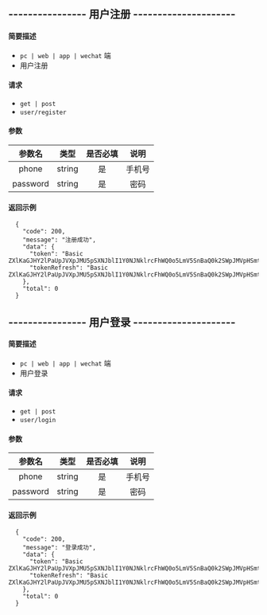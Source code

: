 
## ---------------- 用户注册  ---------------------

#### 简要描述

- `pc | web | app | wechat` 端
- 用户注册

#### 请求

- `get | post` 
- `user/register`

#### 参数

| 参数名 | 类型 | 是否必填 | 说明 |
|:---:|:---:|:---:|:---:|
| phone | string | 是 | 手机号 |
| password | string | 是 | 密码 |

#### 返回示例

```
  {
    "code": 200,
    "message": "注册成功",
    "data": {
      "token": "Basic ZXlKaGJHY2lPaUpJVXpJMU5pSXNJblI1Y0NJNklrcFhWQ0o5LmV5SnBaQ0k2SWpJMVpHSmtabUkxTFdOa01EUXROR1ppWlMwNFpUZzFMV1JoT0dNNU9EbGlNbVl3WWlJc0luQm9iMjVsSWpvaWRHVnpkREV5TXpRMU5qYzRPU0lzSW5SbGNtMXBibUZzSWpvaWNHTWlMQ0oxYzJWeUxXRm5aVzUwSWpvaVVHOXpkRzFoYmxKMWJuUnBiV1V2Tnk0eU5pNDRJaXdpYVdGMElqb3hOakk0TlRZd05EYzNMQ0psZUhBaU9qRTJNamcyTkRZNE56ZDkub0RUVHA4QVZmUWpGb0doSEc4Z1R5aWt5bHJCZTBiREJENTZ3YUQ3aGI0WTo=",
      "tokenRefresh": "Basic ZXlKaGJHY2lPaUpJVXpJMU5pSXNJblI1Y0NJNklrcFhWQ0o5LmV5SnBaQ0k2SWpJMVpHSmtabUkxTFdOa01EUXROR1ppWlMwNFpUZzFMV1JoT0dNNU9EbGlNbVl3WWlJc0luQm9iMjVsSWpvaWRHVnpkREV5TXpRMU5qYzRPU0lzSW5SbGNtMXBibUZzSWpvaWNHTWlMQ0oxYzJWeUxXRm5aVzUwSWpvaVVHOXpkRzFoYmxKMWJuUnBiV1V2Tnk0eU5pNDRJaXdpYVdGMElqb3hOakk0TlRZd05EYzNMQ0psZUhBaU9qRTJNamt4TmpVeU56ZDkuaDFEZjNiYjZVQTZnWEtYdlAxS181MUdJdFU4TXc1Ujh3TDFBYW50ZTdoMDo="
    },
    "total": 0
  }
```

## ---------------- 用户登录  ---------------------

#### 简要描述

- `pc | web | app | wechat` 端
- 用户登录

#### 请求

- `get | post` 
- `user/login`

#### 参数

| 参数名 | 类型 | 是否必填 | 说明 |
|:---:|:---:|:---:|:---:|
| phone | string | 是 | 手机号 |
| password | string | 是 | 密码 |

#### 返回示例

```
  {
    "code": 200,
    "message": "登录成功",
    "data": {
      "token": "Basic ZXlKaGJHY2lPaUpJVXpJMU5pSXNJblI1Y0NJNklrcFhWQ0o5LmV5SnBaQ0k2SWpJMVpHSmtabUkxTFdOa01EUXROR1ppWlMwNFpUZzFMV1JoT0dNNU9EbGlNbVl3WWlJc0luQm9iMjVsSWpvaWRHVnpkREV5TXpRMU5qYzRPU0lzSW5SbGNtMXBibUZzSWpvaWNHTWlMQ0oxYzJWeUxXRm5aVzUwSWpvaVVHOXpkRzFoYmxKMWJuUnBiV1V2Tnk0eU5pNDRJaXdpYVdGMElqb3hOakk0TlRZd05EYzNMQ0psZUhBaU9qRTJNamcyTkRZNE56ZDkub0RUVHA4QVZmUWpGb0doSEc4Z1R5aWt5bHJCZTBiREJENTZ3YUQ3aGI0WTo=",
      "tokenRefresh": "Basic ZXlKaGJHY2lPaUpJVXpJMU5pSXNJblI1Y0NJNklrcFhWQ0o5LmV5SnBaQ0k2SWpJMVpHSmtabUkxTFdOa01EUXROR1ppWlMwNFpUZzFMV1JoT0dNNU9EbGlNbVl3WWlJc0luQm9iMjVsSWpvaWRHVnpkREV5TXpRMU5qYzRPU0lzSW5SbGNtMXBibUZzSWpvaWNHTWlMQ0oxYzJWeUxXRm5aVzUwSWpvaVVHOXpkRzFoYmxKMWJuUnBiV1V2Tnk0eU5pNDRJaXdpYVdGMElqb3hOakk0TlRZd05EYzNMQ0psZUhBaU9qRTJNamt4TmpVeU56ZDkuaDFEZjNiYjZVQTZnWEtYdlAxS181MUdJdFU4TXc1Ujh3TDFBYW50ZTdoMDo="
    },
    "total": 0
  }
```



















